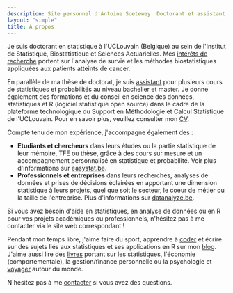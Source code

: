 ```yaml
---
description: Site personnel d'Antoine Soetewey. Doctorant et assistant en statistique à l'UCLouvain
layout: "simple"
title: A propos
---
```


Je suis doctorant en statistique à l'UCLouvain (Belgique) au sein de l'Institut de Statistique, Biostatistique et Sciences Actuarielles. Mes [intérêts de recherche](/fr/research/) portent sur l'analyse de survie et les méthodes biostatistiques appliquées aux patients atteints de cancer.

En parallèle de ma thèse de doctorat, je suis [assistant](/fr/teaching/) pour plusieurs cours de statistiques et probabilités au niveau bachelier et master. Je donne également des formations et du conseil en science des données, statistiques et R (logiciel statistique open source) dans le cadre de la plateforme technologique du Support en Méthodologie et Calcul Statistique de l'UCLouvain. Pour en savoir plus, veuillez consulter mon [CV](/fr/cv/).

Compte tenu de mon expérience, j'accompagne également des :

- **Etudiants et chercheurs** dans leurs études ou la partie statistique de leur mémoire, TFE ou thèse, grâce à des cours sur mesure et un accompagnement personnalisé en statistique et probabilité. Voir plus d'informations sur [easystat.be](https://easystat.be/).
- **Professionnels et entreprises** dans leurs recherches, analyses de données et prises de décisions éclairées en apportant une dimension statistique à leurs projets, quel que soit le secteur, le coeur de métier ou la taille de l'entreprise. Plus d'informations sur [datanalyze.be](https://datanalyze.be/fr/).

Si vous avez besoin d'aide en statistiques, en analyse de données ou en R pour vos projets académiques ou professionnels, n'hésitez pas à me contacter via le site web correspondant !

Pendant mon temps libre, j'aime faire du sport, apprendre à [coder](/fr/software/) et écrire sur des sujets liés aux statistiques et ses applications en R sur mon [blog](https://statsandr.com/). J'aime aussi lire des [livres](/files/booklist.html) portant sur les statistiques, l'économie (comportementale), la gestion/finance personnelle ou la psychologie et [voyager](/files/visited-places.html) autour du monde.

N'hésitez pas à me [contacter](/fr/contact/) si vous avez des questions.
